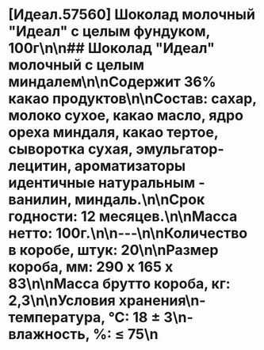 # [Идеал.57560] Шоколад молочный "Идеал" с целым фундуком, 100г\n\n## Шоколад "Идеал" молочный с целым миндалем\n\nСодержит 36% какао продуктов\n\nСостав: сахар, молоко сухое, какао масло, ядро ореха миндаля, какао тертое, сыворотка сухая, эмульгатор-лецитин, ароматизаторы идентичные натуральным - ванилин, миндаль.\n\nСрок годности: 12 месяцев.\n\nМасса нетто: 100г.\n\n---\n\nКоличество в коробе, штук: 20\n\nРазмер короба, мм: 290 х 165 х 83\n\nМасса брутто короба, кг: 2,3\n\nУсловия хранения\n- температура, °С: 18 ± 3\n- влажность, %: ≤ 75\n